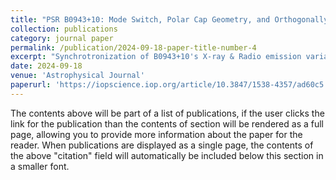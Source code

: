 ```yaml
---
title: "PSR B0943+10: Mode Switch, Polar Cap Geometry, and Orthogonally Polarized Radiation"
collection: publications
category: journal paper
permalink: /publication/2024-09-18-paper-title-number-4
excerpt: "Synchrotronization of B0943+10's X-ray & Radio emission variation could be explained qualitatively under newly measured radiation geometry. Magnetospheric propagational effects affect B0943+10's individual pulses' polarization"
date: 2024-09-18
venue: 'Astrophysical Journal'
paperurl: 'https://iopscience.iop.org/article/10.3847/1538-4357/ad60c5'
---
```


The contents above will be part of a list of publications, if the user clicks the link for the publication than the contents of section will be rendered as a full page, allowing you to provide more information about the paper for the reader. When publications are displayed as a single page, the contents of the above "citation" field will automatically be included below this section in a smaller font.
